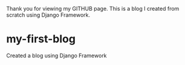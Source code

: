Thank you for viewing my GITHUB page. This is a blog I created from scratch using Django Framework.

# my-first-blog
Created a blog using Django Framework
